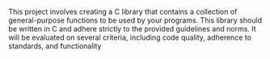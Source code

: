 This project involves creating a C library that contains a collection of general-purpose functions to be used by your programs. 
This library should be written in C and adhere strictly to the provided guidelines and norms. 
It will be evaluated on several criteria, including code quality, adherence to standards, and functionality
